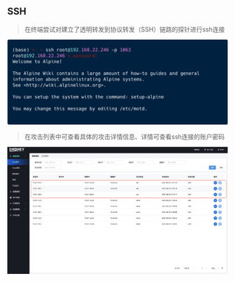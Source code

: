 ## SSH

> 在终端尝试对建立了透明转发到协议转发（SSH）链路的探针进行ssh连接

![攻击样本-ssh](../img/攻击样本-ssh.png)

> 在攻击列表中可查看具体的攻击详情信息、详情可查看ssh连接的账户密码

![攻击样本-ssh-detail](../img/攻击样本-ssh-detail.png)

